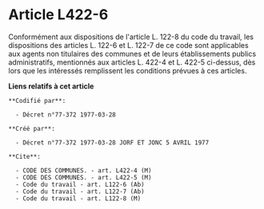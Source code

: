 # Article L422-6

Conformément aux dispositions de l'article L. 122-8 du code du travail, les dispositions des articles L. 122-6 et L. 122-7 de
ce code sont applicables aux agents non titulaires des communes et de leurs établissements publics administratifs, mentionnés
aux articles L. 422-4 et L. 422-5 ci-dessus, dès lors que les intéressés remplissent les conditions prévues à ces articles.

**Liens relatifs à cet article**

	**Codifié par**:

	  - Décret n°77-372 1977-03-28

	**Créé par**:

	  - Décret n°77-372 1977-03-28 JORF ET JONC 5 AVRIL 1977

	**Cite**:

	  - CODE DES COMMUNES. - art. L422-4 (M)
	  - CODE DES COMMUNES. - art. L422-5 (M)
	  - Code du travail - art. L122-6 (Ab)
	  - Code du travail - art. L122-7 (Ab)
	  - Code du travail - art. L122-8 (M)
